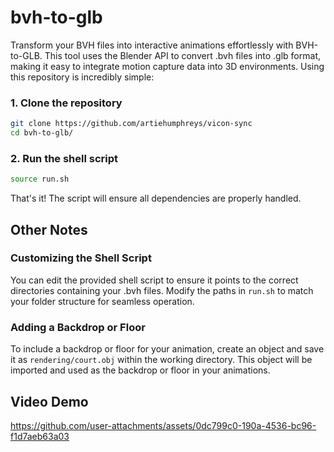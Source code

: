 # bvh-to-glb
Transform your BVH files into interactive animations effortlessly with BVH-to-GLB. This tool uses the Blender API to convert .bvh files into .glb format, making it easy to integrate motion capture data into 3D environments. Using this repository is incredibly simple:
### 1. Clone the repository
```bash
git clone https://github.com/artiehumphreys/vicon-sync
cd bvh-to-glb/
```
### 2. Run the shell script
```bash
source run.sh
```
That's it! The script will ensure all dependencies are properly handled.
## Other Notes
### Customizing the Shell Script
You can edit the provided shell script to ensure it points to the correct directories containing your .bvh files. Modify the paths in `run.sh` to match your folder structure for seamless operation.

### Adding a Backdrop or Floor
To include a backdrop or floor for your animation, create an object and save it as `rendering/court.obj` within the working directory. This object will be imported and used as the backdrop or floor in your animations.

## Video Demo
https://github.com/user-attachments/assets/0dc799c0-190a-4536-bc96-f1d7aeb63a03


